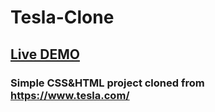 # Tesla-Clone

## [Live DEMO](https://abdelrahmannasser00.github.io/Tesla-Clone/)

### Simple CSS&HTML project cloned from https://www.tesla.com/

